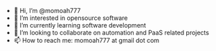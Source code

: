 - 👋 Hi, I’m @momoah777
- 👀 I’m interested in opensource software
- 🌱 I’m currently learning software development
- 💞️ I’m looking to collaborate on automation and PaaS related projects
- 📫 How to reach me: momoah777 at gmail dot com

<!---
momoah777/momoah777 is a ✨ special ✨ repository because its `README.md` (this file) appears on your GitHub profile.
You can click the Preview link to take a look at your changes.
--->
